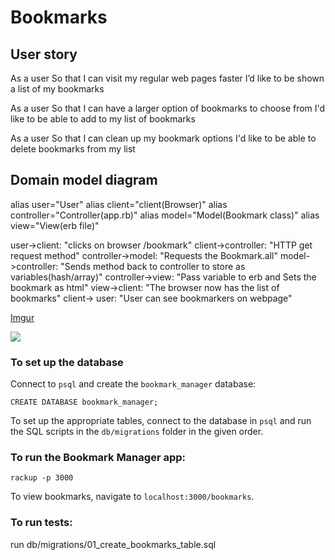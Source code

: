 # Bookmarks

## User story 

As a user 
So that I can visit my regular web pages faster
I’d like to be shown a list of my bookmarks

As a user
So that I can have a larger option of bookmarks to choose from
I'd like to be able to add to my list of bookmarks

As a user
So that I can clean up my bookmark options
I'd like to be able to delete bookmarks from my list

## Domain model diagram 

alias user="User"
alias client="client(Browser)"
alias controller="Controller(app.rb)"
alias model="Model(Bookmark class)"
alias view="View(erb file)"

user->client: "clicks on browser /bookmark"
client->controller: "HTTP get request method"
controller->model: "Requests the Bookmark.all"
model->controller: "Sends method back to controller to store as variables(hash/array)"
controller->view: "Pass variable to erb and Sets the bookmark as html"
view->client: "The browser now has the list of bookmarks"
client-> user: "User can see bookmarkers on webpage"

[Imgur](https://i.imgur.com/dp20OZG.jpg)

<img src="https://i.imgur.com/dp20OZG.jpg"/>


### To set up the database

Connect to `psql` and create the `bookmark_manager` database:

```
CREATE DATABASE bookmark_manager;
```

To set up the appropriate tables, connect to the database in `psql` and run the SQL scripts in the `db/migrations` folder in the given order.


### To run the Bookmark Manager app:

```
rackup -p 3000
```

To view bookmarks, navigate to `localhost:3000/bookmarks`.

### To run tests:
run db/migrations/01_create_bookmarks_table.sql

